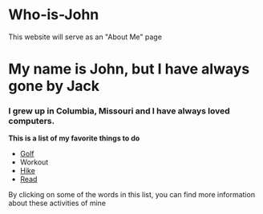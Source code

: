 # Who-is-John
This website will serve as an "About Me" page
# My name is John, but I have always gone by Jack
### I grew up in Columbia, Missouri and I have always loved computers.  

**This is a list of my favorite things to do**

* [Golf](https://github.com/jackgparker2/My-golf-page.git) 
* Workout
* [Hike](https://github.com/jackgparker2/My-hiking-page.git)
* [Read](Reading)

By clicking on some of the words in this list, you can find more information about these activities of mine
  
